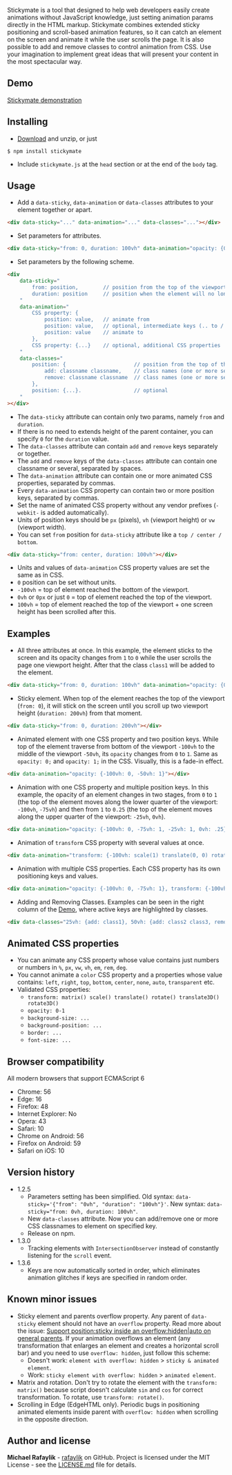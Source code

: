 Stickymate is a tool that designed to help web developers easily create animations without JavaScript knowledge, just setting animation params directly in the HTML markup. Stickymate combines extended sticky positioning and scroll-based animation features, so it can catch an element on the screen and animate it while the user scrolls the page. It is also possible to add and remove classes to control animation from CSS. Use your imagination to implement great ideas that will present your content in the most spectacular way.

## Demo

[Stickymate demonstration](https://rafaylik.github.io/stickymate/)

## Installing

- [Download](https://github.com/rafaylik/stickymate/archive/master.zip) and unzip, or just
```
$ npm install stickymate
```
- Include `stickymate.js` at the `head` section or at the end of the `body` tag.

## Usage

- Add a `data-sticky`, `data-animation` or `data-classes` attributes to your element together or apart.
``` html
<div data-sticky="..." data-animation="..." data-classes="..."></div>
```
- Set parameters for attributes.
``` html
<div data-sticky="from: 0, duration: 100vh" data-animation="opacity: {0: 1, 100vh: 0}" data-classes="0vh: {add: class1}"></div>
```
- Set parameters by the following scheme.
``` html
<div
    data-sticky="
        from: position,        // position from the top of the viewport when the element sticks to the screen
        duration: position     // position when the element will no longer sticky, extends the min-height of the parent container
    "
    data-animation="
        CSS property: {
            position: value,   // animate from
            position: value,   // optional, intermediate keys (.. to / from ..)
            position: value    // animate to
        },
        CSS property: {...}    // optional, additional CSS properties
    "
    data-classes="
        position: {                      // position from the top of the viewport
            add: classname classname,    // class names (one or more separated by a space) to be added
            remove: classname classname  // class names (one or more separated by a space) to be removed
        },
        position: {...}.                 // optional
    "
></div>
```
- The `data-sticky` attribute can contain only two params, namely `from` and `duration`.
- If there is no need to extends height of the parent container, you can specify `0` for the `duration` value.
- The `data-classes` attribute can contain `add` and `remove` keys separately or together.
- The `add` and `remove` keys of the `data-classes` attribute can contain one classname or several, separated by spaces.
- The `data-animation` attribute can contain one or more animated CSS properties, separated by commas.
- Every `data-animation` CSS property can contain two or more position keys, separated by commas.
- Set the name of animated CSS property without any vendor prefixes (`-webkit-` is added automatically).
- Units of position keys should be `px` (pixels), `vh` (viewport height) or `vw` (viewport width).
- You can set `from` position for `data-sticky` attribute like a `top / center / bottom`.
``` html
<div data-sticky="from: center, duration: 100vh"></div>
```
- Units and values of `data-animation` CSS property values are set the same as in CSS.
- `0` position can be set without units.
- `-100vh` = top of element reached the bottom of the viewport.
- `0vh` or `0px` or just `0` = top of element reached the top of the viewport.
- `100vh` = top of element reached the top of the viewport + one screen height has been scrolled after this.

## Examples

- All three attributes at once. In this example, the element sticks to the screen and its opacity changes from `1` to `0` while the user scrolls the page one viewport height. After that the class `class1` will be added to the element.
``` html
<div data-sticky="from: 0, duration: 100vh" data-animation="opacity: {0: 1, 100vh: 0}" data-classes="100vh: {add: class1}"></div>
```

- Sticky element. When top of the element reaches the top of the viewport (`from: 0`), it will stick on the screen until you scroll up two viewport height (`duration: 200vh`) from that moment.
``` html
<div data-sticky="from: 0, duration: 200vh"></div>
```

- Animated element with one CSS property and two position keys. While top of the element traverse from bottom of the viewport `-100vh` to the middle of the viewport `-50vh`, its `opacity` changes from `0` to `1`. Same as `opacity: 0;` and `opacity: 1;` in the CSS. Visually, this is a fade-in effect.
``` html
<div data-animation="opacity: {-100vh: 0, -50vh: 1}"></div>
```

- Animation with one CSS property and multiple position keys. In this example, the opacity of an element changes in two stages, from `0` to `1` (the top of the element moves along the lower quarter of the viewport: `-100vh`, `-75vh`) and then from `1` to `0.25` (the top of the element moves along the upper quarter of the viewport: `-25vh`, `0vh`).
``` html
<div data-animation="opacity: {-100vh: 0, -75vh: 1, -25vh: 1, 0vh: .25}"></div>
```

- Animation of `transform` CSS property with several values at once.
``` html
<div data-animation="transform: {-100vh: scale(1) translate(0, 0) rotate(0), -50vh: scale(.5) translate(50%, 0) rotate(22.5deg)}"></div>
```

- Animation with multiple CSS properties. Each CSS property has its own positioning keys and values.
``` html
<div data-animation="opacity: {-100vh: 0, -75vh: 1}, transform: {-100vh: scale(.75), -50vh: scale(1)}"></div>
```

- Adding and Removing Classes. Examples can be seen in the right column of the [Demo](https://rafaylik.github.io/stickymate/), where active keys are highlighted by classes.
``` html
<div data-classes="25vh: {add: class1}, 50vh: {add: class2 class3, remove: class1}, 75vh: {remove: class2 class3}"></div>
```

## Animated CSS properties

- You can animate any CSS property whose value contains just numbers or numbers in `%`, `px`, `vw`, `vh`, `em`, `rem`, `deg`.
- You cannot animate a `color` CSS property and a properties whose value contains: `left`, `right`, `top`, `bottom`, `center`, `none`, `auto`, `transparent` etc.
- Validated CSS properties:
    - `transform: matrix() scale() translate() rotate() translate3D() rotate3D()`
    - `opacity: 0-1`
    - `background-size: ...`
    - `background-position: ...`
    - `border: ...`
    - `font-size: ...`

## Browser compatibility

All modern browsers that support ECMAScript 6

- Chrome: 56
- Edge: 16
- Firefox: 48
- Internet Explorer: No
- Opera: 43
- Safari: 10
- Chrome on Android: 56
- Firefox on Android: 59
- Safari on iOS: 10

## Version history

- 1.2.5
    - Parameters setting has been simplified. Old syntax: `data-sticky='{"from": "0vh", "duration": "100vh"}'`. New syntax: `data-sticky="from: 0vh, duration: 100vh"`.
    - New `data-classes` attribute. Now you can add/remove one or more CSS classnames to element on specified key.
    - Release on npm.
- 1.3.0
    - Tracking elements with `IntersectionObserver` instead of constantly listening for the `scroll` event.
- 1.3.6
    - Keys are now automatically sorted in order, which eliminates animation glitches if keys are specified in random order.

## Known minor issues

- Sticky element and parents overflow property. Any parent of `data-sticky` element should not have an `overflow` property. Read more about the issue: [Support position:sticky inside an overflow:hidden|auto on general parents](https://github.com/w3c/csswg-drafts/issues/865). If your animation overflows an element (any transformation that enlarges an element and creates a horizontal scroll bar) and you need to use `overflow: hidden`, just follow this scheme:
    - Doesn't work: `element with overflow: hidden` \> `sticky & animated element`.
    - Work: `sticky element with overflow: hidden` \> `animated element`.
- Matrix and rotation. Don't try to rotate the element with the `transform: matrix()` because script doesn't calculate `sin` and `cos` for correct transformation. To rotate, use `transform: rotate()`.
- Scrolling in Edge (EdgeHTML only). Periodic bugs in positioning animated elements inside parent with `overflow: hidden` when scrolling in the opposite direction.

## Author and license

**Michael Rafaylik** - [rafaylik](https://github.com/rafaylik) on GitHub. Project is licensed under the MIT License - see the [LICENSE.md](./LICENSE) file for details.